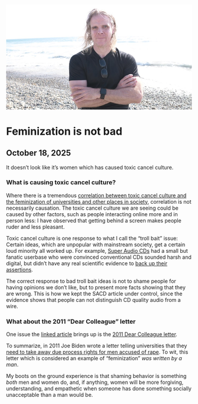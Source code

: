 ![blogpic](pics/2024-05-01.jpg)
# Feminization is not bad
## October 18, 2025

It doesn’t look like it’s women which has caused toxic cancel culture.

### What is causing toxic cancel culture?

Where there is a tremendous [correlation between toxic cancel culture
and the feminization of universities and other places in 
society](https://archive.today/20251017214032/https://www.compactmag.com/article/the-great-feminization/), 
correlation is not necessarily causation. The toxic cancel culture we
are seeing could be caused by other factors, such as people interacting
online more and in person less: I have observed that getting behind a
screen makes people ruder and less pleasant.

Toxic cancel culture is one response to what I call the “troll bait”
issue: Certain ideas, which are unpopular with mainstream society,
get a certain loud minority all worked up. For example, [Super Audio
CDs](https://en.wikipedia.org/wiki/Super_Audio_CD) had a small but
fanatic userbase who were convinced conventional CDs sounded harsh and
digital, but didn’t have any real scientific evidence to [back up their
assertions](https://archive.today/20241216144928/https://people.xiph.org/~xiphmont/demo/neil-young.html).

The correct response to bad troll bait ideas is not to shame people for
having opinions we don’t like, but to present more facts showing that
they are wrong.  This is how we kept the SACD article under control,
since the evidence shows that people can not distinguish CD quality
audio from a wire.

### What about the 2011 “Dear Colleague” letter

One issue the [linked
article](https://archive.today/20251017214032/https://www.compactmag.com/article/the-great-feminization/)
brings up is the [2011 Dear Colleague
letter](https://archive.today/20251018161414/https://www.ed.gov/sites/ed/files/about/offices/list/ocr/letters/colleague-201104.pdf).

To summarize, in 2011 Joe Biden wrote a letter telling universities that
they [need to take away due process rights for men accused of 
rape](blog:2014-07-31). To wit, this letter which is considered an
example of “feminization” *was written by a man*.

My boots on the ground experience is that shaming behavior is something
*both* men and women do, and, if anything, women will be more forgiving,
understanding, and empathetic when someone has done something socially 
unacceptable than a man would be.
